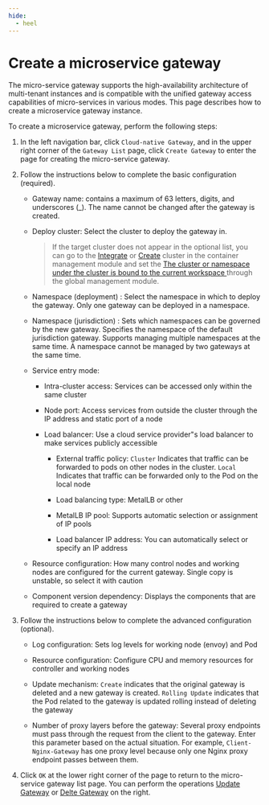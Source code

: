 ```yaml
---
hide:
  - heel
---
```


# Create a microservice gateway

The micro-service gateway supports the high-availability architecture of multi-tenant instances and is compatible with the unified gateway access capabilities of micro-services in various modes. This page describes how to create a microservice gateway instance.

To create a microservice gateway, perform the following steps:

1. In the left navigation bar, click `Cloud-native Gateway`, and in the upper right corner of the `Gateway List` page, click `Create Gateway` to enter the page for creating the micro-service gateway.

    <!--![]()screenshots-->

2. Follow the instructions below to complete the basic configuration (required).

    - Gateway name: contains a maximum of 63 letters, digits, and underscores (_). The name cannot be changed after the gateway is created.
    - Deploy cluster: Select the cluster to deploy the gateway in.

        > If the target cluster does not appear in the optional list, you can go to the [Integrate](../../../kpanda/user-guide/clusters/integrate-cluster.md) or [Create](../../../kpanda/user-guide/clusters/create-cluster.md) cluster in the container management module and set the [The cluster or namespace under the cluster is bound to the current workspace ](../../../ghippo/user-guide/workspace/quota/#_4) through the global management module.

    - Namespace (deployment) : Select the namespace in which to deploy the gateway. Only one gateway can be deployed in a namespace.
    - Namespace (jurisdiction) : Sets which namespaces can be governed by the new gateway. Specifies the namespace of the default jurisdiction gateway. Supports managing multiple namespaces at the same time. A namespace cannot be managed by two gateways at the same time.

        <!--![]()screenshots-->

    - Service entry mode:

        - Intra-cluster access: Services can be accessed only within the same cluster

            <!--![]()screenshots-->

        - Node port: Access services from outside the cluster through the IP address and static port of a node

            <!--![]()screenshots-->

        - Load balancer: Use a cloud service provider"s load balancer to make services publicly accessible

            - External traffic policy: `Cluster` Indicates that traffic can be forwarded to pods on other nodes in the cluster. `Local` Indicates that traffic can be forwarded only to the Pod on the local node
            - Load balancing type: MetalLB or other
            - MetalLB IP pool: Supports automatic selection or assignment of IP pools
            - Load balancer IP address: You can automatically select or specify an IP address

                <!--![]()screenshots-->

    - Resource configuration: How many control nodes and working nodes are configured for the current gateway. Single copy is unstable, so select it with caution
    - Component version dependency: Displays the components that are required to create a gateway

        <!--![]()screenshots-->

3. Follow the instructions below to complete the advanced configuration (optional).

    - Log configuration: Sets log levels for working node (envoy) and Pod
    - Resource configuration: Configure CPU and memory resources for controller and working nodes

        <!--![]()screenshots-->

    - Update mechanism: `Create` indicates that the original gateway is deleted and a new gateway is created. `Rolling Update` indicates that the Pod related to the gateway is updated rolling instead of deleting the gateway
    - Number of proxy layers before the gateway: Several proxy endpoints must pass through the request from the client to the gateway. Enter this parameter based on the actual situation. For example, `Client-Nginx-Gateway` has one proxy level because only one Nginx proxy endpoint passes between them.

        <!--![]()screenshots-->

4. Click `OK` at the lower right corner of the page to return to the micro-service gateway list page. You can perform the operations [Update Gateway](update-gateway.md) or [Delte Gateway](delete-gateway.md) on the right.

    <!--![]()screenshots-->
